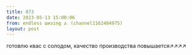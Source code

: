 ```yaml
---
title: 873
date: 2023-05-13 15:00:06
from: endless шизing ⍼ (channel1162404975)
layout: post
---
```


готовлю квас с солодом, качество производства повышается↗️↗️↗️↗️
